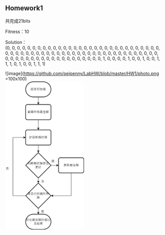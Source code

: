 ## Homework1

共完成21bits  
  
Fitness：10  
  
Solution：  
 (0, 0, 0, 0, 0, 0, 0, 0, 0, 0, 0, 0, 0, 0, 0, 0, 0, 0, 0, 0, 0, 0, 0, 0, 0, 0, 0, 0, 0, 0, 0, 0, 0, 0, 0, 0, 0, 0, 0, 0, 0, 0, 0, 0, 0, 0, 0, 0, 0, 0, 0, 0, 0, 0, 0, 0, 0, 0, 0, 0, 0, 0, 0, 0, 0, 0, 0, 0, 0, 0, 0, 0, 0, 0, 0, 0, 0, 0, 0, 1, 0, 0, 0, 0, 1, 0, 0, 1, 0, 0, 1, 1, 1, 0, 1, 0, 0, 1, 1, 1)  
  
![image](https://github.com/peipenny/LabHW/blob/master/HW1/photo.png =100x100)  
<img src="https://github.com/peipenny/LabHW/blob/master/HW1/photo.png" width="50%" height="50%" />